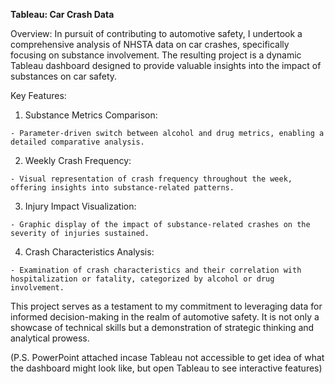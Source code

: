 **Tableau: Car Crash Data**

Overview: In pursuit of contributing to automotive safety, I undertook a comprehensive analysis of NHSTA data on car crashes, specifically focusing on substance involvement. The resulting project is a dynamic Tableau dashboard designed to provide valuable insights into the impact of substances on car safety.

Key Features:

  1) Substance Metrics Comparison:

    - Parameter-driven switch between alcohol and drug metrics, enabling a detailed comparative analysis.

  2) Weekly Crash Frequency:

    - Visual representation of crash frequency throughout the week, offering insights into substance-related patterns.

  3) Injury Impact Visualization:

    - Graphic display of the impact of substance-related crashes on the severity of injuries sustained.

  4) Crash Characteristics Analysis:

    - Examination of crash characteristics and their correlation with hospitalization or fatality, categorized by alcohol or drug involvement.

This project serves as a testament to my commitment to leveraging data for informed decision-making in the realm of automotive safety. It is not only a showcase of technical skills but a demonstration of strategic thinking and analytical prowess.

(P.S. PowerPoint attached incase Tableau not accessible to get idea of what the dashboard might look like, but open Tableau to see interactive features)
